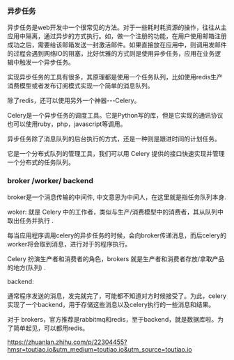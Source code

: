 ### 异步任务

异步任务是web开发中一个很常见的方法。对于一些耗时耗资源的操作，往往从主应用中隔离，通过异步的方式执行。如，做一个注册的功能，在用户使用邮箱注册成功之后，需要给该邮箱发送一封激活邮件。如果直接放在应用中，则调用发邮件的过程会遇到网络IO的阻塞，比好优雅的方式则是使用异步任务，应用在业务逻辑中触发一个异步任务。

实现异步任务的工具有很多，其原理都是使用一个任务队列，比如使用redis生产消费模型或者发布订阅模式实现一个简单的消息队列。

除了redis，还可以使用另外一个神器---Celery。

Celery是一个异步任务的调度工具。它是Python写的库，但是它实现的通讯协议也可以使用ruby，php，javascript等调用。

异步任务除了消息队列的后台执行的方式，还是一种则是跟进时间的计划任务。

 它是一个分布式队列的管理工具，我们可以用 Celery 提供的接口快速实现并管理一个分布式的任务队列。 



### broker /worker/ backend

 broker是一个消息传输的中间件, 中文意思为中间人，在这里就是指任务队列本身.

woker:  就是 Celery 中的工作者，类似与生产/消费模型中的消费者，其从队列中取出任务并执行 .

每当应用程序调用celery的异步任务的时候，会向broker传递消息，而后celery的worker将会取到消息，进行对于的程序执行。

Celery 扮演生产者和消费者的角色，brokers 就是生产者和消费者存放/拿取产品的地方(队列) .

backend:

通常程序发送的消息，发完就完了，可能都不知道对方时候接受了。为此，celery实现了一个backend，用于存储这些消息以及celery执行的一些消息和结果。

对于 brokers，官方推荐是rabbitmq和redis，至于backend，就是数据库啦。为了简单起见，可以都用redis。





 https://zhuanlan.zhihu.com/p/22304455?hmsr=toutiao.io&utm_medium=toutiao.io&utm_source=toutiao.io 